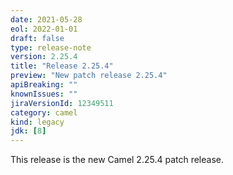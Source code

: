 ```yaml
---
date: 2021-05-28
eol: 2022-01-01
draft: false
type: release-note
version: 2.25.4
title: "Release 2.25.4"
preview: "New patch release 2.25.4"
apiBreaking: ""
knownIssues: ""
jiraVersionId: 12349511
category: camel
kind: legacy
jdk: [8]
---
```


This release is the new Camel 2.25.4 patch release.
